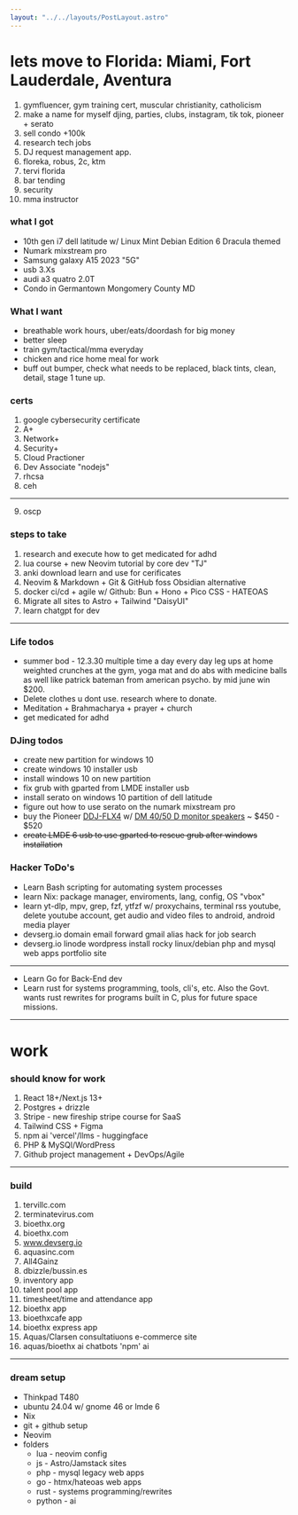 ```yaml
---
layout: "../../layouts/PostLayout.astro"
---
```


# lets move to Florida: Miami, Fort Lauderdale, Aventura
1. gymfluencer, gym training cert, muscular christianity, catholicism
2. make a name for myself djing, parties, clubs, instagram, tik tok, pioneer + serato
3. sell condo +100k
4. research tech jobs
5. DJ request management app.
6. floreka, robus, 2c, ktm
7. tervi florida
8. bar tending
9. security
10. mma instructor

### what I got
- 10th gen i7 dell latitude w/ Linux Mint Debian Edition 6 Dracula themed
- Numark mixstream pro
- Samsung galaxy A15 2023 "5G"
- usb 3.Xs
- audi a3 quatro 2.0T
- Condo in Germantown Mongomery County MD

### What I want
- breathable work hours, uber/eats/doordash for big money
- better sleep
- train gym/tactical/mma everyday 
- chicken and rice home meal for work
- buff out bumper, check what needs to be replaced, black tints, clean, detail, stage 1 tune up.

### certs
1. google cybersecurity certificate
2. A+
3. Network+
4. Security+
5. Cloud Practioner
6. Dev Associate "nodejs"
7. rhcsa
8. ceh
---
9. oscp 

### steps to take
1. research and execute how to get medicated for adhd
2. lua course + new Neovim tutorial by core dev "TJ"
3. anki download learn and use for cerificates
4. Neovim & Markdown + Git & GitHub foss Obsidian alternative
5. docker ci/cd + agile w/ Github: Bun + Hono + Pico CSS - HATEOAS
6. Migrate all sites to Astro + Tailwind "DaisyUI"
7. learn chatgpt for dev

---

### Life todos
- summer bod - 12.3.30 multiple time a day every day leg ups at home weighted crunches at the gym, yoga mat and do abs with medicine balls as well like patrick bateman from american psycho. by mid june win $200.
- Delete clothes u dont use. research where to donate.
- Meditation + Brahmacharya + prayer + church
- get medicated for adhd

### DJing todos
- create new partition for windows 10
- create windows 10 installer usb
- install windows 10 on new partition
- fix grub with gparted from LMDE installer usb
- install serato on windows 10 partition of dell latitude
- figure out how to use serato on the numark mixstream pro
- buy the Pioneer [DDJ-FLX4](https://www.pioneerdj.com/en-us/product/controller/ddj-flx4/black/overview/) w/ [DM 40/50 D monitor speakers](https://www.pioneerdj.com/en-us/product/monitor-speakers/) ~ $450 - $520
- ~~create LMDE 6 usb to use gparted to rescue grub after windows installation~~

### Hacker ToDo's
- Learn Bash scripting for automating system processes
- learn Nix: package manager, enviroments, lang, config, OS "vbox"
- learn yt-dlp, mpv, grep, fzf, ytfzf w/ proxychains, terminal rss youtube, delete youtube account, get audio and video files to android, android media player
- devserg.io domain email forward gmail alias hack for job search
- devserg.io linode wordpress install rocky linux/debian php and mysql web apps portfolio site
---
- Learn Go for Back-End dev
- Learn rust for systems programming, tools, cli's, etc. Also the Govt. wants rust rewrites for programs built in C, plus for future space missions.

---
# work

### should know for work
1. React 18+/Next.js 13+
2. Postgres + drizzle
3. Stripe - new fireship stripe course for SaaS
4. Tailwind CSS + Figma
5. npm ai 'vercel'/llms - huggingface
6. PHP & MySQl/WordPress
7. Github project management + DevOps/Agile

---
### build
1. tervillc.com
2. terminatevirus.com
3. bioethx.org
4. bioethx.com
5. www.devserg.io
6. aquasinc.com
7. All4Gainz
8. dbizzle/bussin.es
9. inventory app
10. talent pool app
11. timesheet/time and attendance app
12. bioethx app
13. bioethxcafe app
14. bioethx express app
15. Aquas/Clarsen consultatiuons e-commerce site
16. aquas/bioethx ai chatbots 'npm' ai

---
### dream setup
- Thinkpad T480
- ubuntu 24.04 w/ gnome 46 or lmde 6
- Nix
- git + github setup
- Neovim 
- folders
    - lua - neovim config
    - js - Astro/Jamstack sites
    - php - mysql legacy web apps
    - go - htmx/hateoas web apps
    - rust - systems programming/rewrites
    - python - ai

